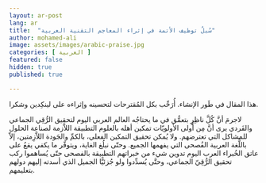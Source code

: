 ```yaml
---
layout: ar-post
lang: ar
title:  "سُبلُ توظيف الأتمة في إثراء المعاجم التقنية العربية"
author: mohamed-ali
image: assets/images/arabic-praise.jpg
categories: [ العربية ]
featured: false
hidden: true
published: true

---
```


<div markdown="1" class="callout callout-warning">

هذا المقال في طَور الإنشاء. أُرَحِّب بكل المُقترحات لتحسينه وإثراءه على لينكِدين وشكرا.
</div>

لاجرمَ أنَّ كُلَّ ناظِرٍ بتعمُّق في ما يحتاجُه العالم العربي اليوم لتحقيق الرُّقِي الجماعي والفَردي يرى أنَّ مِن أَولى الأولويّات تمكين أهله بالعلوم التطبيقة اللاَّزمة لصناعة الحلول للمشاكل التي تعترضهم.
ولا يُمكن تحقيق التمكين الفعلي، بالكمِّ والجَودة اللاَّزِمتين، إلاّ باللُّغة العربية الفُصحى التي يفهمها الجميع. وحتّى نبلُغ الغاية، ويتوفّر ما يكفي يقعُ على عاتق الخُبراء العرب اليوم تدوين شيء من خبراتهم التطبيقة بالفصحى حتّى يُساهموا ركب تحقيق الرُّقِيّ الجماعي، وحتَّى يُسدِّدوا ولو جُزئيًّا الجميل الذي أسدته إليهم دولهم بتعليمهم.
